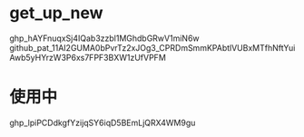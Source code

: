 # get_up_new
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
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

# 使用中
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
